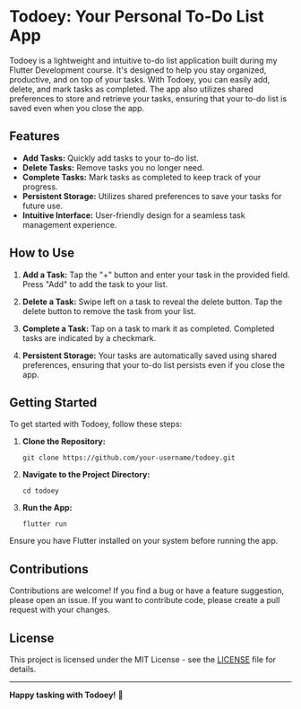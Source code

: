 # Todoey: Your Personal To-Do List App

Todoey is a lightweight and intuitive to-do list application built during my Flutter Development course. It's designed to help you stay organized, productive, and on top of your tasks. With Todoey, you can easily add, delete, and mark tasks as completed. The app also utilizes shared preferences to store and retrieve your tasks, ensuring that your to-do list is saved even when you close the app.

## Features

- **Add Tasks:** Quickly add tasks to your to-do list.
- **Delete Tasks:** Remove tasks you no longer need.
- **Complete Tasks:** Mark tasks as completed to keep track of your progress.
- **Persistent Storage:** Utilizes shared preferences to save your tasks for future use.
- **Intuitive Interface:** User-friendly design for a seamless task management experience.

## How to Use

1. **Add a Task:** Tap the "+" button and enter your task in the provided field. Press "Add" to add the task to your list.

2. **Delete a Task:** Swipe left on a task to reveal the delete button. Tap the delete button to remove the task from your list.

3. **Complete a Task:** Tap on a task to mark it as completed. Completed tasks are indicated by a checkmark.

4. **Persistent Storage:** Your tasks are automatically saved using shared preferences, ensuring that your to-do list persists even if you close the app.

## Getting Started

To get started with Todoey, follow these steps:

1. **Clone the Repository:**
   ```
   git clone https://github.com/your-username/todoey.git
   ```

2. **Navigate to the Project Directory:**
   ```
   cd todoey
   ```

3. **Run the App:**
   ```
   flutter run
   ```

Ensure you have Flutter installed on your system before running the app.

## Contributions

Contributions are welcome! If you find a bug or have a feature suggestion, please open an issue. If you want to contribute code, please create a pull request with your changes.

## License

This project is licensed under the MIT License - see the [LICENSE](LICENSE) file for details.

---

**Happy tasking with Todoey!** 🚀
